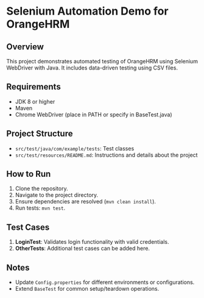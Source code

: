 # Selenium Automation Demo for OrangeHRM

## Overview
This project demonstrates automated testing of OrangeHRM using Selenium WebDriver with Java. It includes data-driven testing using CSV files.

## Requirements
- JDK 8 or higher
- Maven
- Chrome WebDriver (place in PATH or specify in BaseTest.java)

## Project Structure
- `src/test/java/com/example/tests`: Test classes
- `src/test/resources/README.md`: Instructions and details about the project

## How to Run
1. Clone the repository.
2. Navigate to the project directory.
3. Ensure dependencies are resolved (`mvn clean install`).
4. Run tests: `mvn test`.

## Test Cases
1. **LoginTest**: Validates login functionality with valid credentials.
2. **OtherTests**: Additional test cases can be added here.

## Notes
- Update `Config.properties` for different environments or configurations.
- Extend `BaseTest` for common setup/teardown operations.
